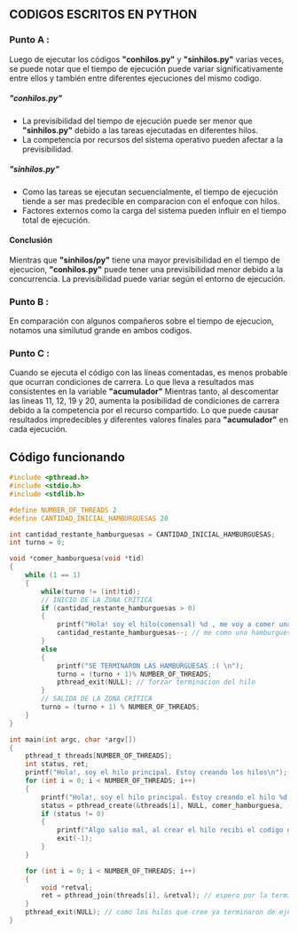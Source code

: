 ## CODIGOS ESCRITOS EN PYTHON

###  Punto A :
Luego de ejecutar los códigos **"conhilos.py"** y **"sinhilos.py"**  varias veces, se puede notar que el tiempo de ejecución puede variar significativamente entre ellos y también entre diferentes ejecuciones del mismo codigo.

##### "conhilos.py"

- La previsibilidad del tiempo de ejecución puede ser menor que **"sinhilos.py"** debido a las tareas ejecutadas en diferentes hilos.
- La competencia por recursos del sistema operativo pueden afectar a la previsibilidad.

##### "sinhilos.py"

- Como las tareas se ejecutan secuencialmente, el tiempo de ejecución tiende a ser mas predecible en comparacion con el enfoque con hilos.
- Factores externos como la carga del sistema pueden influir en el tiempo total de ejecución.


####  Conclusión
Mientras que **"sinhilos/py"** tiene una mayor previsibilidad en el tiempo de ejecucion, **"conhilos.py"** puede tener una previsibilidad menor debido a la concurrencia.
La previsibilidad puede variar según el entorno de ejecución.




### Punto B :

En comparación con algunos compañeros sobre el tiempo de ejecucion, notamos una similutud grande en ambos codigos.

### Punto C :

Cuando se ejecuta el código con las líneas comentadas, es menos probable que ocurran condiciones de carrera.
Lo que lleva a resultados mas consistentes en la variable **"acumulador"**
Mientras tanto, al descomentar las lineas 11, 12, 19 y 20, aumenta la posibilidad de condiciones de carrera debido a la competencia por el recurso compartido.
Lo que puede causar resultados impredecibles y diferentes  valores finales para **"acumulador"** en cada ejecución.

## Código funcionando 
```c
#include <pthread.h>
#include <stdio.h>
#include <stdlib.h>

#define NUMBER_OF_THREADS 2
#define CANTIDAD_INICIAL_HAMBURGUESAS 20

int cantidad_restante_hamburguesas = CANTIDAD_INICIAL_HAMBURGUESAS;
int turno = 0;

void *comer_hamburguesa(void *tid)
{
    while (1 == 1)
    { 
        while(turno != (int)tid); 
        // INICIO DE LA ZONA CRÍTICA
        if (cantidad_restante_hamburguesas > 0)
        {
            printf("Hola! soy el hilo(comensal) %d , me voy a comer una hamburguesa ! ya que todavia queda/n %d \n", (int) tid, cantidad_restante_hamburguesas);
            cantidad_restante_hamburguesas--; // me como una hamburguesa
        }
        else
        {
            printf("SE TERMINARON LAS HAMBURGUESAS :( \n");
            turno = (turno + 1)% NUMBER_OF_THREADS;
            pthread_exit(NULL); // forzar terminacion del hilo
        }
        // SALIDA DE LA ZONA CRÍTICA   
        turno = (turno + 1) % NUMBER_OF_THREADS; 
    }
}

int main(int argc, char *argv[])
{
    pthread_t threads[NUMBER_OF_THREADS];
    int status, ret;
    printf("Hola!, soy el hilo principal. Estoy creando los hilos\n");
    for (int i = 0; i < NUMBER_OF_THREADS; i++)
    {
        printf("Hola!, soy el hilo principal. Estoy creando el hilo %d \n", i);
        status = pthread_create(&threads[i], NULL, comer_hamburguesa, (void *)i);
        if (status != 0)
        {
            printf("Algo salio mal, al crear el hilo recibi el codigo de error %d \n", status);
            exit(-1);
        }
    }

    for (int i = 0; i < NUMBER_OF_THREADS; i++)
    {
        void *retval;
        ret = pthread_join(threads[i], &retval); // espero por la terminacion de los hilos que cree
    }
    pthread_exit(NULL); // como los hilos que cree ya terminaron de ejecutarse, termino yo tambien.
}

